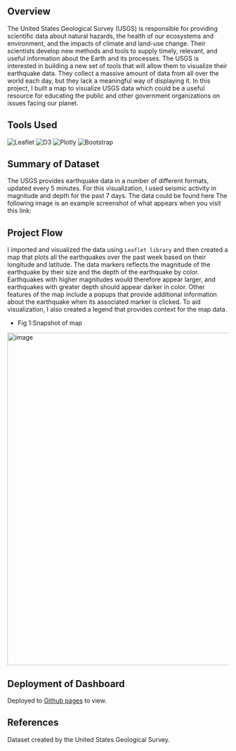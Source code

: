 ## Overview
The United States Geological Survey (USGS) is responsible for providing scientific data about natural hazards, the health of our ecosystems and environment, and the impacts of climate and land-use change. Their scientists develop new methods and tools to supply timely, relevant, and useful information about the Earth and its processes. The USGS is interested in building a new set of tools that will allow them to visualize their earthquake data. They collect a massive amount of data from all over the world each day, but they lack a meaningful way of displaying it. In this project, I built a map to visualize USGS data which could be a useful resource for educating the public and other government organizations on issues facing our planet.

## Tools Used
![Leaflet](https://img.shields.io/badge/Leaflet-199900?style=for-the-badge&logo=Leaflet&logoColor=white)
![D3](https://img.shields.io/badge/d3.js-F9A03C?style=for-the-badge&logo=d3.js&logoColor=white)
![Plotly](https://img.shields.io/badge/Plotly-239120?style=for-the-badge&logo=plotly&logoColor=white)
![Bootstrap](https://img.shields.io/badge/Bootstrap-563D7C?style=for-the-badge&logo=bootstrap&logoColor=white)

## Summary of Dataset
The USGS provides earthquake data in a number of different formats, updated every 5 minutes. For this visualization, I used seismic activity in magnitude and depth for the past 7 days. The data could be found here   The following image is an example screenshot of what appears when you visit this link:

## Project Flow
I imported and visualized the data using `Leaflet library` and then created a map that plots all the earthquakes over the past week based on their longitude and latitude. The data markers reflects the magnitude of the earthquake by their size and the depth of the earthquake by color. Earthquakes with higher magnitudes would therefore appear larger, and earthquakes with greater depth should appear darker in color. Other features of the map include a popups that provide additional information about the earthquake when its associated marker is clicked. To aid visualization, I also created a legend that provides context for the map data.

- Fig 1:Snapshot of map 

<img width="758" alt="image" src="https://github.com/Jayplect/leaflet-challenge/assets/107348074/06af8c7e-290b-4ca5-9153-ceccfb5587e9">

## Deployment of Dashboard 
Deployed to  <a href = "https://jayplect.github.io/leaflet-seismic-map/">Github pages<a/> to view.

## References
Dataset created by the United States Geological Survey.
